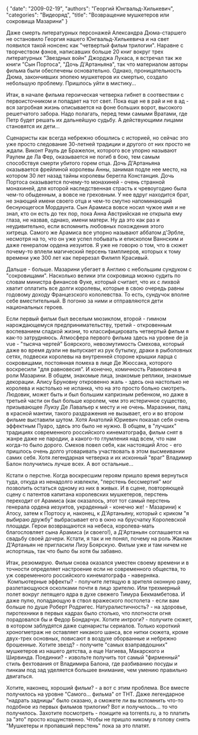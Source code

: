 {
   "date": "2009-02-19",
   "authors": "Георгий Юнгвальд-Хилькевич",
   "categories": "Видеоряд",
   "title": "Возвращение мушкетеров или сокровища Мазарини"
}

Даже смерть литературных персонажей Александра Дюма-старшего не остановило Георгия нашего Юнгвальд-Хилькевича и на свет появился такой нонсенс как "четвертый фильм трилогии". Наравне с творчеством фэнов, написавших больше 20 книг вокруг трех литературных "Звездных войн" Джорджа Лукаса, я встречал так же книги "Сын Портоса", "Дочь Д'Артаньяна", так что материалом авторы фильма были обеспечены основательно. Однако, проницательность Дюма, закончивших эпопею мушкетеров их смертью, создало небольшую проблему. Пришлось уйти в мистику...

Итак, в начале фильма героическая четверка гибнет в соотвествии с первоисточником и попадает на тот свет. Пока еще не в рай и не в ад - вся загробная жизнь описывается на фоне больших ворот, высокого решетчатого забора. Надо полагать, перед теми самыми Вратами, где Петр будет решать их дальнейшую судьбу. А действующими лицами становятся их дети...

<!--more-->

Сценаристы как всегда небрежно обошлись с историей, но сейчас это уже просто следование 30-летней традиции и другого от них просто не ждали. Виконт Рауль де Бражелон, которого все упорно называют Раулем де Ла Фер, оказывается не погиб в бою, тем самым способствуя смерти убитого горем отца. Дочь Д'Артаньяна оказывается фрейлиной королевы Анны, занимая подле нее место, на котором 30 лет назад тайны королевы берегла Констанция. Дочь Портоса оказывается почему-то монахиней - очень странной монахиней, для которой наследственная страсть к чревоугодию была чем-то обыденным, а вовсе не греховным. У нее вдруг находится брат, не знающий имени своего отца и чем-то смутно напоминающий беснующегося Мордаунта. Сын Арамиса вовсе носил чужое имя и не знал, кто он есть до тех пор, пока Анна Австрийская не открыла ему глаза, не назвав, однако, имени матери. Ну да это как раз и неудивительно, если вспомнить любовных похождения этого хитреца. Самого же Арамиса все упорно называют аббатом д'Эрбле, несмотря на то, что он уже успел побывать и епископом Ваннским и даже генералом ордена иезуитов. Я уже не говорю о том, что в сюжет почему-то вплели магический персень тамплиеров, которых к тому времени уже 300 лет как перерезал Филипп Красивый. 

Дальше - больше. Мазарини убегает в Англию с небольшим сундуком с "сокровищами". Насколько велики эти сокровища можно судить по словам министра финансов Фуке, который считает, что их с лихвой хватит оплатить все долги королевы, которые в свою очередь равны годовому доходу Францезского кололевства. То есть, сундучок вполне себе вместительный. В погоню за ними и отправляются дети национальных героев.

Если первый фильм был веселым мюзиклом, второй - гимном нарождающемуся предпринимательству, третий - откровенным воспеванием сладкой жизни, то классифицировать четвертый фильм я как-то затрудняюсь. Атмосфера первого фильма здесь на уровне de ja vue - "тысяча чертей" Боярского, невозмутимость Смехова, который даже во время дуэли не выпускает из рук бутылку, драки в рыболовных сетях, подвески королевы на внутренней стороне крышки ларца с сокровищами, постоянная помеха в лице Де Жюссака, которого воскресили "для равновесия". И конечно, комичность Равиковича в роли Мазарини. В общем, знакомые лица, знакомые реплики, знакомые декорации. Алису Бруновну откровенно жаль - здесь она настолько не королева и настолько не испанка, что на это просто больно смотреть. Людовик, может быть и был большим капризным ребенком, но даже в третьей части он был больше королем, чем это истеричное существо, призывающее Луизу Де Лавальер к месту и не очень. Маразнини, паяц в красной мантии, такого раздражения не вызывает, его и во втором фильме выставили шутом. Хотя Анатолий Юриевич показал себя очень эффектным Пуаро, здесь это было не нужно. В общем, в "лучших" традициях современного российского кинематографа, фильм снят в жанре даже не пародии, а какого-то глумления над всем, что нам когда-то было дорого. Смехов повел себя, как настоящий Атос - его пришлось очень долго уговаривать участвовать в этом высмеивании самих себя. Хотя легендарная четверка и их исконный "враг" Владимир Балон получились лучше всех. А вот остальные...

Кстати о перстне. Когда воскресшим героям пришло время вернуться туда, откуда из ненадолго извлекли, "перстень бессмертия" мог позволить остаться одному из них в живых. И в сцене, повторяющей сцену с патентов капитана королевских мушкетеров, перстень переходит от Арамиса (как оказалось, этот тот самый перстень генерала ордена иезуитов, украденный - конечно же! - Мазарини) к Атосу, затем к Портосу и, наконец, к Д'Артаньяну, который с криком "я выбираю дружбу" выбрасывает его в окно на брусчатку Королевской площади. Герои возвращаются на небеса, королева-мать благословляет сына Арамиса (и своего!), а Д'Артаньян соглашается на свадьбу своей дочери. Кстати, я так и не понял, почему на роль Жаклин Д'Артаньян не пригласили Лизу Боярскую. Фильм уже и там ничем не испортишь, так что было бы хотя бы забавно.

Итак, резюмирую. Фильм снова оказался уместен своему времени и в точности определяет настроение если не современного общества, то уж современного российского кинематографа - наверняка.  Компьютерные эффекты? - получите летящую в зрителя оконную раму, разлетающуюся осколками почти в лицо зрителю. Или трехмерный полет вокруг летящего ядра в духе свежего Тимура Бекмамбетова. И даже пулю, попадающую в ствол вражеского постолета - если вам больше по душе Роберт Родригес. Натуралистичность? - на здоровье, пиротехники в первых кадрах было столько, что плотности огня порадовался бы и Федор Бондарчук. Хотите интроги? - получите сюжет, в котором заблудятся даже сценаристы сериалов. Только короткий хроногметраж не оставляет никакого шанса, все нитки сюжета, кроме двух-трех основных, повисают в воздухе оборванные и небрежно брошенные. Хотите звезд? - получите "самых взаправдошних" мушкетеров из нашего детства, а еще Нагиева, Макарского и Ширвинда. Поединки? - извольте получить тот самый "фирменный" стиль фехтования от Владимира Балона, где разбиванию посуды и пинкам под зад уделяется большее внимание, чем умению правильно двигаться.

Хотите, наконец, хороший фильм? - а вот с этим проблема. Все вместе получилось на уровне "Самого... фильма" от ТНТ. Даже легендарное "надрать задницы" было сказано, а сможете ли вы вспомнить что-то подобное из первых фильмов трилогии? Вот и получилось... то что получилось. Захотите посмотреть - поищите на torrents.ru, а то платить за "это" просто кощунственно. Чтобы не пришло никому в голову снять "Мушкетеры и пропавший перстень" пока за это платят.
